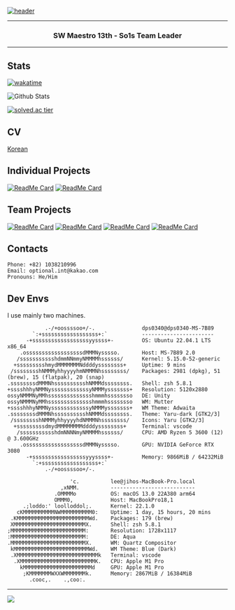 [![header](https://capsule-render.vercel.app/api?type=soft&color=timeGradient&height=150&section=header&text=Jiho%20Lee&fontSize=70&animation=twinkling)](https://github.com/DPS0340)

---

<h3 align="center">SW Maestro 13th - So1s Team Leader</h3>

---

## Stats

[![wakatime](https://wakatime.com/badge/user/9de25f4f-c88f-4413-beaa-30045b830f19.svg)](https://wakatime.com/@9de25f4f-c88f-4413-beaa-30045b830f19)

![Github Stats](https://github-readme-stats.vercel.app/api?username=DPS0340&hide=contribs&count_private=true&show_icons=true&bg_color=00000000&title_color=4B7BE5&icon_color=4B7BE5&text_color=e6e6e6)

[![solved.ac tier](http://mazassumnida.wtf/api/v2/generate_badge?boj=a891)](https://solved.ac/a891)

## CV
[Korean](https://jiho-lee.notion.site/Jiho-Lee-e2033eeaaf20408b8bec52b41710f592)

## Individual Projects
[![ReadMe Card](https://github-readme-stats.vercel.app/api/pin/?username=dps0340&repo=YTStream&bg_color=000000&title_color=4B7BE5&icon_color=4B7BE5&text_color=e6e6e6)](https://github.com/DPS0340/YTStream) [![ReadMe Card](https://github-readme-stats.vercel.app/api/pin/?username=dps0340&repo=ExpoCrudBoard&bg_color=000000&title_color=4B7BE5&icon_color=4B7BE5&text_color=e6e6e6)](https://github.com/DPS0340/ExpoCrudBoard)

## Team Projects

[![ReadMe Card](https://github-readme-stats.vercel.app/api/pin/?username=So1s&repo=deploy&bg_color=000000&title_color=4B7BE5&icon_color=4B7BE5&text_color=e6e6e6)](https://github.com/So1s/deploy)
[![ReadMe Card](https://github-readme-stats.vercel.app/api/pin/?username=So1s&repo=infra&bg_color=000000&title_color=4B7BE5&icon_color=4B7BE5&text_color=e6e6e6)](https://github.com/So1s/infra)
[![ReadMe Card](https://github-readme-stats.vercel.app/api/pin/?username=Lenend-KPU&repo=LBS-Platform&bg_color=000000&title_color=4B7BE5&icon_color=4B7BE5&text_color=e6e6e6)](https://github.com/Lenend-KPU/LBS-Platform)
[![ReadMe Card](https://github-readme-stats.vercel.app/api/pin/?username=Join2Gather&repo=WeMeet&bg_color=000000&title_color=4B7BE5&icon_color=4B7BE5&text_color=e6e6e6)](https://github.com/Join2Gather/WeMeet)

## Contacts

```
Phone: +82) 1038210996
Email: optional.int@kakao.com
Pronouns: He/Him
```

## Dev Envs

I use mainly two machines.

```
            .-/+oossssoo+/-.               dps0340@dps0340-MS-7B89 
        `:+ssssssssssssssssss+:`           ----------------------- 
      -+ssssssssssssssssssyyssss+-         OS: Ubuntu 22.04.1 LTS x86_64 
    .ossssssssssssssssssdMMMNysssso.       Host: MS-7B89 2.0 
   /ssssssssssshdmmNNmmyNMMMMhssssss/      Kernel: 5.15.0-52-generic 
  +ssssssssshmydMMMMMMMNddddyssssssss+     Uptime: 9 mins 
 /sssssssshNMMMyhhyyyyhmNMMMNhssssssss/    Packages: 2981 (dpkg), 51 (brew), 15 (flatpak), 20 (snap)
.ssssssssdMMMNhsssssssssshNMMMdssssssss.   Shell: zsh 5.8.1 
+sssshhhyNMMNyssssssssssssyNMMMysssssss+   Resolution: 5120x2880 
ossyNMMMNyMMhsssssssssssssshmmmhssssssso   DE: Unity 
ossyNMMMNyMMhsssssssssssssshmmmhssssssso   WM: Mutter 
+sssshhhyNMMNyssssssssssssyNMMMysssssss+   WM Theme: Adwaita 
.ssssssssdMMMNhsssssssssshNMMMdssssssss.   Theme: Yaru-dark [GTK2/3] 
 /sssssssshNMMMyhhyyyyhdNMMMNhssssssss/    Icons: Yaru [GTK2/3] 
  +sssssssssdmydMMMMMMMMddddyssssssss+     Terminal: vscode 
   /ssssssssssshdmNNNNmyNMMMMhssssss/      CPU: AMD Ryzen 5 3600 (12) @ 3.600GHz 
    .ossssssssssssssssssdMMMNysssso.       GPU: NVIDIA GeForce RTX 3080 
      -+sssssssssssssssssyyyssss+-         Memory: 9866MiB / 64232MiB 
        `:+ssssssssssssssssss+:`
            .-/+oossssoo+/-.                                                                         
```

```
                    'c.          lee@jihos-MacBook-Pro.local 
                 ,xNMM.          --------------------------- 
               .OMMMMo           OS: macOS 13.0 22A380 arm64 
               OMMM0,            Host: MacBookPro18,1 
     .;loddo:' loolloddol;.      Kernel: 22.1.0 
   cKMMMMMMMMMMNWMMMMMMMMMM0:    Uptime: 1 day, 15 hours, 20 mins 
 .KMMMMMMMMMMMMMMMMMMMMMMMWd.    Packages: 179 (brew) 
 XMMMMMMMMMMMMMMMMMMMMMMMX.      Shell: zsh 5.8.1 
;MMMMMMMMMMMMMMMMMMMMMMMM:       Resolution: 1728x1117 
:MMMMMMMMMMMMMMMMMMMMMMMM:       DE: Aqua 
.MMMMMMMMMMMMMMMMMMMMMMMMX.      WM: Quartz Compositor 
 kMMMMMMMMMMMMMMMMMMMMMMMMWd.    WM Theme: Blue (Dark) 
 .XMMMMMMMMMMMMMMMMMMMMMMMMMMk   Terminal: vscode 
  .XMMMMMMMMMMMMMMMMMMMMMMMMK.   CPU: Apple M1 Pro 
    kMMMMMMMMMMMMMMMMMMMMMMd     GPU: Apple M1 Pro 
     ;KMMMMMMMWXXWMMMMMMMk.      Memory: 2867MiB / 16384MiB 
       .cooc,.    .,coo:.                                     
```
---

<img src="https://capsule-render.vercel.app/api?type=soft&color=timeGradient&height=150&section=footer&%20render&fontSize=70"/>
